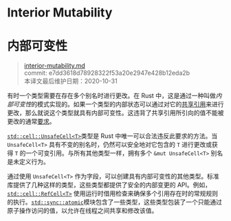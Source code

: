 # Interior Mutability
# 内部可变性

>[interior-mutability.md](https://github.com/rust-lang/reference/blob/master/src/interior-mutability.md)\
>commit: e7dd3618d78928322f53a20e2947e428b12eda2b \
>本译文最后维护日期：2020-10-31

有时一个类型需要在存在多个别名时进行更改。在 Rust 中，这是通过一种叫做*内部可变性*的模式实现的。如果一个类型的内部状态可以通过对它的[共享引用][shared reference]来进行更改，那么就说这个类型就具有内部可变性。这违背了共享引用所引向的值不能被更改的通常[要求][ub]。

[`std::cell::UnsafeCell<T>`]类型是 Rust 中唯一可以合法违反此要求的方法。当 `UnsafeCell<T>` 具有不变的别名时，仍然可以安全地对它包含的 `T` 进行更改或获得 `T` 的一个可变引用。与所有其他类型一样，拥有多个 `&mut UnsafeCell<T>` 别名是未定义行为。

通过使用 `UnsafeCell<T>` 作为字段，可以创建具有内部可变性的其他类型。标准库提供了几种这样的类型，这些类型都提供了安全的内部变更的 API。例如，[`std::cell::RefCell<T>`] 使用运行时借用检查来确保多个引用存在时的常规规则的执行。[`std::sync::atomic`]模块包含了一些类型，这些类型包装了一个只能通过原子操作访问的值，以允许在线程之间共享和修改该值。

[shared reference]: types/pointer.md#shared-references-
[ub]: behavior-considered-undefined.md
[`std::cell::UnsafeCell<T>`]: https://doc.rust-lang.org/std/cell/struct.UnsafeCell.html
[`std::cell::RefCell<T>`]: https://doc.rust-lang.org/std/cell/struct.RefCell.html
[`std::sync::atomic`]: https://doc.rust-lang.org/std/sync/atomic/index.html

<!-- 2020-11-7-->
<!-- checked -->
